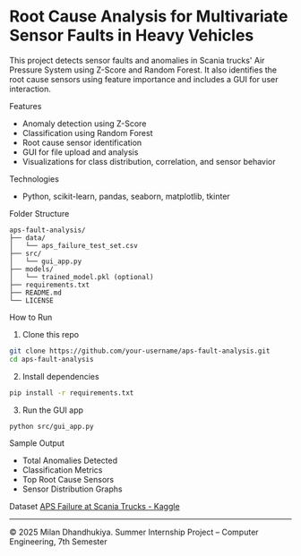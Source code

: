 # Root Cause Analysis for Multivariate Sensor Faults in Heavy Vehicles

This project detects sensor faults and anomalies in Scania trucks' Air Pressure System using Z-Score and Random Forest. It also identifies the root cause sensors using feature importance and includes a GUI for user interaction.

Features
- Anomaly detection using Z-Score
- Classification using Random Forest
- Root cause sensor identification
- GUI for file upload and analysis
- Visualizations for class distribution, correlation, and sensor behavior

Technologies
- Python, scikit-learn, pandas, seaborn, matplotlib, tkinter

Folder Structure
```
aps-fault-analysis/
├── data/
│   └── aps_failure_test_set.csv
├── src/
│   └── gui_app.py
├── models/
│   └── trained_model.pkl (optional)
├── requirements.txt
├── README.md
└── LICENSE
```

How to Run
1. Clone this repo
```bash
git clone https://github.com/your-username/aps-fault-analysis.git
cd aps-fault-analysis
```

2. Install dependencies
```bash
pip install -r requirements.txt
```

3. Run the GUI app
```bash
python src/gui_app.py
```

Sample Output
- Total Anomalies Detected
- Classification Metrics
- Top Root Cause Sensors
- Sensor Distribution Graphs

Dataset
[APS Failure at Scania Trucks - Kaggle](https://www.kaggle.com/datasets/paresh2047/aps-failure-at-scania-trucks-data-set)

---

© 2025 Milan Dhandhukiya. Summer Internship Project – Computer Engineering, 7th Semester
